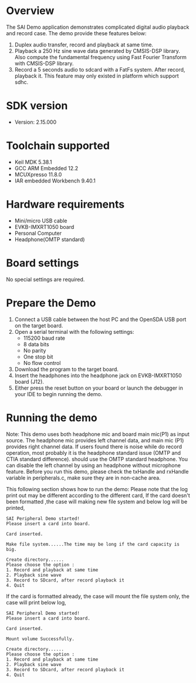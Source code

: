 Overview
========
The SAI Demo application demonstrates complicated digital audio playback and record case. The demo provide these features below:
1. Duplex audio transfer, record and playback at same time.
2. Playback a 250 Hz sine wave data generated by CMSIS-DSP library. Also compute the fundamental frequency using Fast Fourier Transform with CMSIS-DSP library.
3. Record a 5 seconds audio to sdcard with a FatFs system. After record, playback it. This feature may only existed in platform which support sdhc.

SDK version
===========
- Version: 2.15.000

Toolchain supported
===================
- Keil MDK  5.38.1
- GCC ARM Embedded  12.2
- MCUXpresso  11.8.0
- IAR embedded Workbench  9.40.1

Hardware requirements
=====================
- Mini/micro USB cable
- EVKB-IMXRT1050 board
- Personal Computer
- Headphone(OMTP standard)

Board settings
==============
No special settings are required.

Prepare the Demo
================
1.  Connect a USB cable between the host PC and the OpenSDA USB port on the target board.
2.  Open a serial terminal with the following settings:
    - 115200 baud rate
    - 8 data bits
    - No parity
    - One stop bit
    - No flow control
3.  Download the program to the target board.
4. Insert the headphones into the headphone jack on EVKB-IMXRT1050 board (J12).
5. Either press the reset button on your board or launch the debugger in your IDE to begin running the demo.

Running the demo
================
Note: This demo uses both headphone mic and board main mic(P1) as input source. The headphone mic provides left
channel data, and main mic (P1) provides right channel data. If users found there is noise while do record operation,
most probably it is the headphone standard issue (OMTP and CTIA standard difference). should use the OMTP
standard headphone. You can disable the left channel by using an headphone without microphone feature.
Before you run this demo, please check the txHandle and rxHandle variable in peripherals.c, make sure they are in non-cache area.

This following section shows how to run the demo:
Please note that the log print out may be different according to the different card,
If the card doesn't been formatted ,the case will making new file system and below log will be printed,
~~~~~~~~~~~~~~~~~~~~~~~~~~~~~~~~~~~~~~~~~~~~~~~~~~~~~~~~~~~~~~~~~~~~~~~
SAI Peripheral Demo started!
Please insert a card into board.

Card inserted.

Make file system......The time may be long if the card capacity is big.

Create directory......
Please choose the option :
1. Record and playback at same time
2. Playback sine wave
3. Record to SDcard, after record playback it
4. Quit
~~~~~~~~~~~~~~~~~~~~~~~~~~~~~~~~~~~~~~~~~~~~~~~~~~~~~~~~~~~~~~~~~~~~~~~~

If the card is formatted already, the case will mount the file system only, the case will print below log,
~~~~~~~~~~~~~~~~~~~~~~~~~~~~~~~~~~~~~~~~~~~~~~~~~~~~~~~~~~~~~~~~~~~~~~~~
SAI Peripheral Demo started!
Please insert a card into board.

Card inserted.

Mount volume Successfully.

Create directory......
Please choose the option :
1. Record and playback at same time
2. Playback sine wave
3. Record to SDcard, after record playback it
4. Quit
~~~~~~~~~~~~~~~~~~~~~~~~~~~~~~~~~~~~~~~~~~~~~~~~~~~~~~~~~~~~~~~~~~~~~~~~
